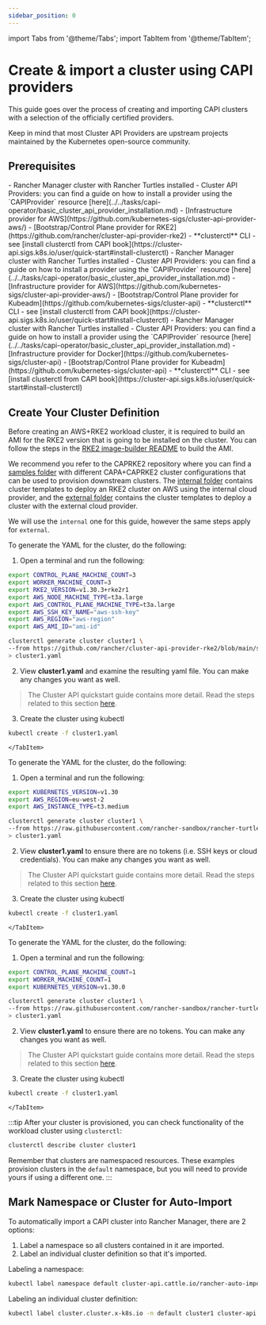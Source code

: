 ```yaml
---
sidebar_position: 0
---
```

import Tabs from '@theme/Tabs';
import TabItem from '@theme/TabItem';


# Create & import a cluster using CAPI providers

This guide goes over the process of creating and importing CAPI clusters with a selection of the officially certified providers.

Keep in mind that most Cluster API Providers are upstream projects maintained by the Kubernetes open-source community.

## Prerequisites

<Tabs>
  <TabItem value="aws-rke2" label="AWS RKE2" default>
    - Rancher Manager cluster with Rancher Turtles installed
    - Cluster API Providers: you can find a guide on how to install a provider using the `CAPIProvider` resource [here](../../tasks/capi-operator/basic_cluster_api_provider_installation.md)
        - [Infrastructure provider for AWS](https://github.com/kubernetes-sigs/cluster-api-provider-aws/)
        - [Bootstrap/Control Plane provider for RKE2](https://github.com/rancher/cluster-api-provider-rke2)
    - **clusterctl** CLI - see [install clusterctl from CAPI book](https://cluster-api.sigs.k8s.io/user/quick-start#install-clusterctl)
    </TabItem>
  <TabItem value="aws-kubeadm" label="AWS Kubeadm" default>
    - Rancher Manager cluster with Rancher Turtles installed
    - Cluster API Providers: you can find a guide on how to install a provider using the `CAPIProvider` resource [here](../../tasks/capi-operator/basic_cluster_api_provider_installation.md)
        - [Infrastructure provider for AWS](https://github.com/kubernetes-sigs/cluster-api-provider-aws/)
        - [Bootstrap/Control Plane provider for Kubeadm](https://github.com/kubernetes-sigs/cluster-api)
    - **clusterctl** CLI - see [install clusterctl from CAPI book](https://cluster-api.sigs.k8s.io/user/quick-start#install-clusterctl)
    </TabItem>
  <TabItem value="docker-kubeadm" label="Docker Kubeadm">
    - Rancher Manager cluster with Rancher Turtles installed
    - Cluster API Providers: you can find a guide on how to install a provider using the `CAPIProvider` resource [here](../../tasks/capi-operator/basic_cluster_api_provider_installation.md)
        - [Infrastructure provider for Docker](https://github.com/kubernetes-sigs/cluster-api)
        - [Bootstrap/Control Plane provider for Kubeadm](https://github.com/kubernetes-sigs/cluster-api)
    - **clusterctl** CLI - see [install clusterctl from CAPI book](https://cluster-api.sigs.k8s.io/user/quick-start#install-clusterctl)
  </TabItem>
</Tabs>

## Create Your Cluster Definition

<Tabs>
  <TabItem value="aws-rke2" label="AWS RKE2" default>


Before creating an AWS+RKE2 workload cluster, it is required to build an AMI for the RKE2 version that is going to be installed on the cluster. You can follow the steps in the [RKE2 image-builder README](https://github.com/rancher/cluster-api-provider-rke2/tree/main/image-builder#aws) to build the AMI.

We recommend you refer to the CAPRKE2 repository where you can find a [samples folder](https://github.com/rancher/cluster-api-provider-rke2/tree/main/samples/aws) with different CAPA+CAPRKE2 cluster configurations that can be used to provision downstream clusters. The [internal folder](https://github.com/rancher/cluster-api-provider-rke2/tree/main/samples/aws/internal) contains cluster templates to deploy an RKE2 cluster on AWS using the internal cloud provider, and the [external folder](https://github.com/rancher/cluster-api-provider-rke2/tree/main/samples/aws/external) contains the cluster templates to deploy a cluster with the external cloud provider.

We will use the `internal` one for this guide, however the same steps apply for `external`.

To generate the YAML for the cluster, do the following:

1. Open a terminal and run the following:

```bash
export CONTROL_PLANE_MACHINE_COUNT=3
export WORKER_MACHINE_COUNT=3
export RKE2_VERSION=v1.30.3+rke2r1
export AWS_NODE_MACHINE_TYPE=t3a.large
export AWS_CONTROL_PLANE_MACHINE_TYPE=t3a.large
export AWS_SSH_KEY_NAME="aws-ssh-key"
export AWS_REGION="aws-region"
export AWS_AMI_ID="ami-id"

clusterctl generate cluster cluster1 \
--from https://github.com/rancher/cluster-api-provider-rke2/blob/main/samples/aws/internal/cluster-template.yaml \
> cluster1.yaml
```
2. View **cluster1.yaml** and examine the resulting yaml file. You can make any changes you want as well.

> The Cluster API quickstart guide contains more detail. Read the steps related to this section [here](https://cluster-api.sigs.k8s.io/user/quick-start.html#required-configuration-for-common-providers).

3. Create the cluster using kubectl

```bash
kubectl create -f cluster1.yaml
```
    </TabItem>
  <TabItem value="aws-kubeadm" label="AWS Kubeadm" default>
To generate the YAML for the cluster, do the following:

1. Open a terminal and run the following:

```bash
export KUBERNETES_VERSION=v1.30
export AWS_REGION=eu-west-2
export AWS_INSTANCE_TYPE=t3.medium

clusterctl generate cluster cluster1 \
--from https://raw.githubusercontent.com/rancher-sandbox/rancher-turtles-fleet-example/templates/capa.yaml \
> cluster1.yaml
```
2. View **cluster1.yaml** to ensure there are no tokens (i.e. SSH keys or cloud credentials). You can make any changes you want as well.

> The Cluster API quickstart guide contains more detail. Read the steps related to this section [here](https://cluster-api.sigs.k8s.io/user/quick-start.html#required-configuration-for-common-providers).

3. Create the cluster using kubectl

```bash
kubectl create -f cluster1.yaml
```
    </TabItem>
  <TabItem value="docker-kubeadm" label="Docker Kubeadm">
To generate the YAML for the cluster, do the following:

1. Open a terminal and run the following:

```bash
export CONTROL_PLANE_MACHINE_COUNT=1
export WORKER_MACHINE_COUNT=1
export KUBERNETES_VERSION=v1.30.0

clusterctl generate cluster cluster1 \
--from https://raw.githubusercontent.com/rancher-sandbox/rancher-turtles-fleet-example/templates/docker-kubeadm.yaml \
> cluster1.yaml
```

2. View **cluster1.yaml** to ensure there are no tokens. You can make any changes you want as well.

> The Cluster API quickstart guide contains more detail. Read the steps related to this section [here](https://cluster-api.sigs.k8s.io/user/quick-start.html#required-configuration-for-common-providers).

3. Create the cluster using kubectl

```bash
kubectl create -f cluster1.yaml
```
    </TabItem>
</Tabs>

:::tip
After your cluster is provisioned, you can check functionality of the workload cluster using `clusterctl`:
```bash
clusterctl describe cluster cluster1
```

Remember that clusters are namespaced resources. These examples provision clusters in the `default` namespace, but you will need to provide yours if using a different one.
:::

## Mark Namespace or Cluster for Auto-Import

To automatically import a CAPI cluster into Rancher Manager, there are 2 options:

1. Label a namespace so all clusters contained in it are imported.
2. Label an individual cluster definition so that it's imported.

Labeling a namespace:

```bash
kubectl label namespace default cluster-api.cattle.io/rancher-auto-import=true
```

Labeling an individual cluster definition:

```bash
kubectl label cluster.cluster.x-k8s.io -n default cluster1 cluster-api.cattle.io/rancher-auto-import=true
```
